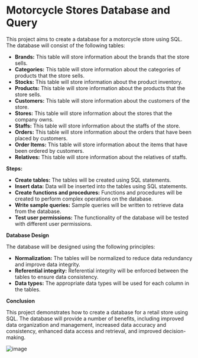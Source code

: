 # Motorcycle Stores Database and Query

This project aims to create a database for a motorcycle store using SQL. The database will consist of the following tables:

* **Brands:** This table will store information about the brands that the store sells.
* **Categories:** This table will store information about the categories of products that the store sells.
* **Stocks:** This table will store information about the product inventory.
* **Products:** This table will store information about the products that the store sells.
* **Customers:** This table will store information about the customers of the store.
* **Stores:** This table will store information about the stores that the company owns.
* **Staffs:** This table will store information about the staffs of the store.
* **Orders:** This table will store information about the orders that have been placed by customers.
* **Order Items:** This table will store information about the items that have been ordered by customers.
* **Relatives:** This table will store information about the relatives of staffs.

**Steps:**

* **Create tables:** The tables will be created using SQL statements.
* **Insert data:** Data will be inserted into the tables using SQL statements.
* **Create functions and procedures:** Functions and procedures will be created to perform complex operations on the database.
* **Write sample queries:** Sample queries will be written to retrieve data from the database.
* **Test user permissions:** The functionality of the database will be tested with different user permissions.

**Database Design**

The database will be designed using the following principles:

* **Normalization:** The tables will be normalized to reduce data redundancy and improve data integrity.
* **Referential integrity:** Referential integrity will be enforced between the tables to ensure data consistency.
* **Data types:** The appropriate data types will be used for each column in the tables.

**Conclusion**

This project demonstrates how to create a database for a retail store using SQL. The database will provide a number of benefits, including improved data organization and management, increased data accuracy and consistency, enhanced data access and retrieval, and improved decision-making.

![image](https://github.com/nguynquangnhat3424/Motorcycle-Stores-Database-and-Query/assets/161932466/db7b601a-dc10-457f-a3a0-19028f2d9b23)
